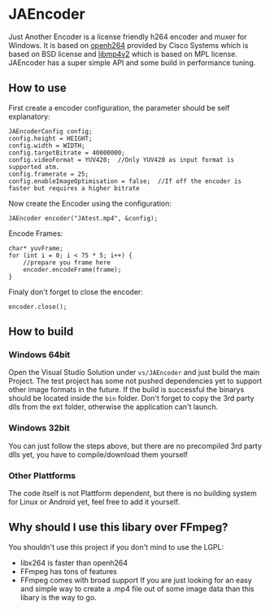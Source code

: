 # JAEncoder
Just Another Encoder is a license friendly h264 encoder and muxer for Windows. It is based on [openh264](https://github.com/cisco/openh264)
provided by Cisco Systems which is based on BSD license and [libmp4v2](https://github.com/sergiomb2/libmp4v2) which is based on MPL license.  
JAEncoder has a super simple API and some build in performance tuning.

## How to use
First create a encoder configuration, the parameter should be self explanatory:
```
JAEncoderConfig config; 
config.height = HEIGHT; 
config.width = WIDTH;
config.targetBitrate = 40000000;
config.videoFormat = YUV420;  //Only YUV420 as input format is supported atm.
config.framerate = 25;
config.enableImageOptimisation = false;  //If off the encoder is faster but requires a higher bitrate
```
Now create the Encoder using the configuration:
```
JAEncoder encoder("JAtest.mp4", &config);
```
Encode Frames:
```
char* yuvFrame;
for (int i = 0; i < 75 * 5; i++) {
	//prepare you frame here
	encoder.encodeFrame(frame);
}
```
Finaly don't forget to close the encoder:
```
encoder.close();
```

## How to build

### Windows 64bit
Open the Visual Studio Solution under `vs/JAEncoder` and just build the main Project. The test project has some not pushed dependencies
yet to support other image formats in the future. If the build is successful the binarys should be located inside the `bin` folder. 
Don't forget to copy the 3rd party dlls from the ext folder, otherwise the application can't launch.

### Windows 32bit
You can just follow the steps above, but there are no precompiled 3rd party dlls yet, you have to compile/download them yourself

### Other Plattforms
The code itself is not Plattform dependent, but there is no building system for Linux or Android yet, feel free to add it yourself.

## Why should I use this libary over FFmpeg?  
You shouldn't use this project if you don't mind to use the LGPL:  
- libx264 is faster than openh264
- FFmpeg has tons of features
- FFmpeg comes with broad support
If you are just looking for an easy and simple way to create a .mp4 file out of some image data than this libary is the way to go.
